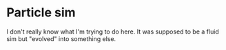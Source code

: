 # Particle sim
I don't really know what I'm trying to do here. It was supposed to be a fluid sim but "evolved" into something else.